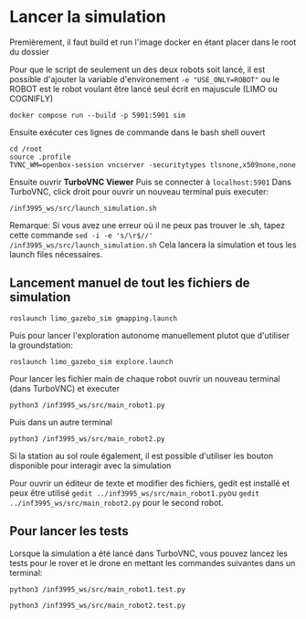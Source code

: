 # Lancer la simulation

Premièrement, il faut build et run l'image docker en étant placer dans le root du dossier

Pour que le script de seulement un des deux robots soit lancé, il est possible d'ajouter la variable
d'environement `-e "USE_ONLY=ROBOT"` ou le ROBOT est le robot voulant être lancé seul écrit en majuscule (LIMO ou COGNIFLY)

```
docker compose run --build -p 5901:5901 sim
```

Ensuite exécuter ces lignes de commande dans le bash shell ouvert

```
cd /root
source .profile
TVNC_WM=openbox-session vncserver -securitytypes tlsnone,x509none,none
```

Ensuite ouvrir **TurboVNC Viewer**
Puis se connecter à `localhost:5901`
Dans TurboVNC, click droit pour ouvrir un nouveau terminal puis executer:

```
/inf3995_ws/src/launch_simulation.sh
```

Remarque: Si vous avez une erreur où il ne peux pas trouver le .sh, tapez cette commande `sed -i -e 's/\r$//' /inf3995_ws/src/launch_simulation.sh`
Cela lancera la simulation et tous les launch files nécessaires.

## Lancement manuel de tout les fichiers de simulation

```
roslaunch limo_gazebo_sim gmapping.launch
```

Puis pour lancer l'exploration autonome manuellement plutot que d'utiliser la groundstation:

```
roslaunch limo_gazebo_sim explore.launch
```

Pour lancer les fichier main de chaque robot ouvrir un nouveau terminal (dans TurboVNC) et executer

```
python3 /inf3995_ws/src/main_robot1.py
```

Puis dans un autre terminal

```
python3 /inf3995_ws/src/main_robot2.py
```

Si la station au sol roule également, il est possible d'utiliser les bouton disponible pour interagir avec la simulation

Pour ouvrir un éditeur de texte et modifier des fichiers, gedit est installé et peux être utilisé `gedit ../inf3995_ws/src/main_robot1.py`ou `gedit ../inf3995_ws/src/main_robot2.py` pour le second robot.

## Pour lancer les tests

Lorsque la simulation a été lancé dans TurboVNC, vous pouvez lancez les tests pour le rover et le drone en mettant les commandes suivantes dans un terminal:

```
python3 /inf3995_ws/src/main_robot1.test.py
```

```
python3 /inf3995_ws/src/main_robot2.test.py
```
